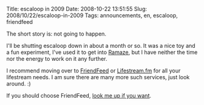 Title: escaloop in 2009
Date: 2008-10-22 13:51:55
Slug: 2008/10/22/escaloop-in-2009
Tags: announcements, en, escaloop, friendfeed


The short story is: not going to happen.

I'll be shutting escaloop down in about a month or so. It was a nice toy and a
fun experiment, I've used it to get into [Ramaze][1], but I have neither the
time nor the energy to work on it any further.

I recommend moving over to [FriendFeed][2] or [Lifestream.fm][3] for all your
lifestream needs. I am sure there are many more such services, just look
around. :)

If you should choose FriendFeed, [look me up if you want][4].

   [1]: http://ramaze.net
   [2]: http://friendfeed.com
   [3]: http://lifestream.fm
   [4]: http://friendfeed.com/carlo
